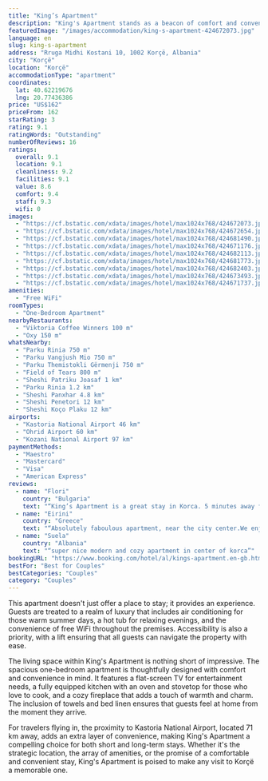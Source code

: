```yaml
---
title: "King’s Apartment"
description: "King's Apartment stands as a beacon of comfort and convenience in Korçë, offering a unique blend of modern amenities and serene living spaces."
featuredImage: "/images/accommodation/king-s-apartment-424672073.jpg"
language: en
slug: king-s-apartment
address: "Rruga Midhi Kostani 10, 1002 Korçë, Albania"
city: "Korçë"
location: "Korçë"
accommodationType: "apartment"
coordinates:
  lat: 40.62219676
  lng: 20.77436386
price: "US$162"
priceFrom: 162
starRating: 3
rating: 9.1
ratingWords: "Outstanding"
numberOfReviews: 16
ratings:
  overall: 9.1
  location: 9.1
  cleanliness: 9.2
  facilities: 9.1
  value: 8.6
  comfort: 9.4
  staff: 9.3
  wifi: 0
images:
  - "https://cf.bstatic.com/xdata/images/hotel/max1024x768/424672073.jpg?k=a43284d8d987e63d259c2d97d5578f09e9dd6f9349d601686afc89e0da99ce8d&o=&hp=1"
  - "https://cf.bstatic.com/xdata/images/hotel/max1024x768/424672654.jpg?k=8527a8f71f1fc48a019d5170de528ec741c8a1cbe5d5c3a9e7c66e0f6675cb20&o=&hp=1"
  - "https://cf.bstatic.com/xdata/images/hotel/max1024x768/424681490.jpg?k=259b79e6f1747db6ff4adf11c73e66136f8fbb861c15793368d2ad94c49efc36&o=&hp=1"
  - "https://cf.bstatic.com/xdata/images/hotel/max1024x768/424671176.jpg?k=bec47aa2ceb19a79382030c1387f94bd0d6a1e7ef17ee917554a820b14389653&o=&hp=1"
  - "https://cf.bstatic.com/xdata/images/hotel/max1024x768/424682113.jpg?k=975864ddae3e5aba2a02b28cc782f21a1a15d05c3f3e9065c2407467201a9a04&o=&hp=1"
  - "https://cf.bstatic.com/xdata/images/hotel/max1024x768/424681773.jpg?k=89492e86a935220a7b6e85ee445cfb83c732ff4e3730083568a73270855a096a&o=&hp=1"
  - "https://cf.bstatic.com/xdata/images/hotel/max1024x768/424682403.jpg?k=98b6f920fb09b737ba66b7fff767664f1a9a972230172ec0ce558ee467ca4390&o=&hp=1"
  - "https://cf.bstatic.com/xdata/images/hotel/max1024x768/424673493.jpg?k=9280b29d406376448d325eadec7f9bd75496ff7c8ee342bd6aeb2b239926a0d1&o=&hp=1"
  - "https://cf.bstatic.com/xdata/images/hotel/max1024x768/424671737.jpg?k=5f1fd6a3800e6b36944033349f28f62b61951cb82f5315bd55eb34a0b210b8ca&o=&hp=1"
amenities:
  - "Free WiFi"
roomTypes:
  - "One-Bedroom Apartment"
nearbyRestaurants:
  - "Viktoria Coffee Winners 100 m"
  - "Oxy 150 m"
whatsNearby:
  - "Parku Rinia 750 m"
  - "Parku Vangjush Mio 750 m"
  - "Parku Themistokli Gërmenji 750 m"
  - "Field of Tears 800 m"
  - "Sheshi Patriku Joasaf 1 km"
  - "Parku Rinia 1.2 km"
  - "Sheshi Panxhar 4.8 km"
  - "Sheshi Penetori 12 km"
  - "Sheshi Koço Plaku 12 km"
airports:
  - "Kastoria National Airport 46 km"
  - "Ohrid Airport 60 km"
  - "Kozani National Airport 97 km"
paymentMethods:
  - "Maestro"
  - "Mastercard"
  - "Visa"
  - "American Express"
reviews:
  - name: "Flori"
    country: "Bulgaria"
    text: "“King’s Apartment is a great stay in Korca. 5 minutes away from Pazari. Apartment is clean and very luxurious. The jacuzzi makes the stay more worthy! Host is helpful!”"
  - name: "Eirini"
    country: "Greece"
    text: "“Absolutely faboulous apartment, near the city center.We enjoyed every moment.The owner answered all our questions and was always available.Jacuzzi was really refreshing and relaxing.”"
  - name: "Suela"
    country: "Albania"
    text: "“super nice modern and cozy apartment in center of korca”"
bookingURL: "https://www.booking.com/hotel/al/kings-apartment.en-gb.html?aid=8035640"
bestFor: "Best for Couples"
bestCategories: "Couples"
category: "Couples"
---
```


This apartment doesn't just offer a place to stay; it provides an experience. Guests are treated to a realm of luxury that includes air conditioning for those warm summer days, a hot tub for relaxing evenings, and the convenience of free WiFi throughout the premises. Accessibility is also a priority, with a lift ensuring that all guests can navigate the property with ease.

The living space within King's Apartment is nothing short of impressive. The spacious one-bedroom apartment is thoughtfully designed with comfort and convenience in mind. It features a flat-screen TV for entertainment needs, a fully equipped kitchen with an oven and stovetop for those who love to cook, and a cozy fireplace that adds a touch of warmth and charm. The inclusion of towels and bed linen ensures that guests feel at home from the moment they arrive.

For travelers flying in, the proximity to Kastoria National Airport, located 71 km away, adds an extra layer of convenience, making King's Apartment a compelling choice for both short and long-term stays. Whether it's the strategic location, the array of amenities, or the promise of a comfortable and convenient stay, King's Apartment is poised to make any visit to Korçë a memorable one.
